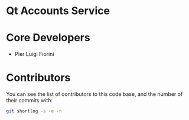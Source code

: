Qt Accounts Service
===================

# Core Developers

 * Pier Luigi Fiorini

# Contributors

You can see the list of contributors to this code base,
and the number of their commits with:

```sh
git shortlog -s -e -n
```

